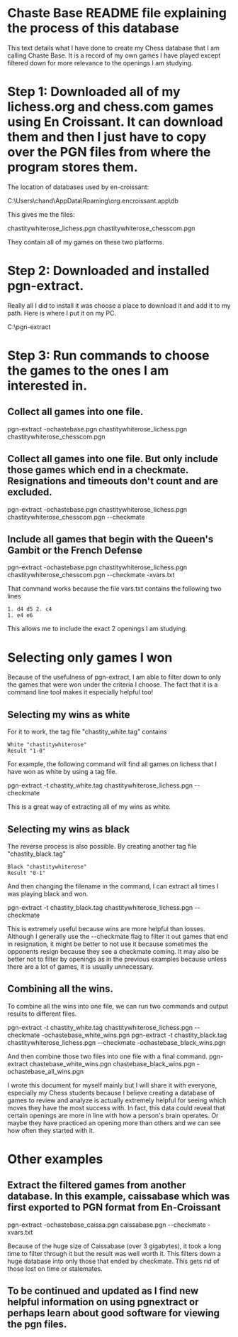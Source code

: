 # Chaste Base README file explaining the process of this database

This text details what I have done to create my Chess database that I am calling Chaste Base. It is a record of my own games I have played except filtered down for more relevance to the openings I am studying.

# Step 1: Downloaded all of my lichess.org and chess.com games using En Croissant. It can download them and then I just have to copy over the PGN files from where the program stores them.

The location of databases used by en-croissant:

C:\Users\chand\AppData\Roaming\org.encroissant.app\db

This gives me the files:

chastitywhiterose_lichess.pgn
chastitywhiterose_chesscom.pgn

They contain all of my games on these two platforms. 

# Step 2: Downloaded and installed pgn-extract.

Really all I did to install it was choose a place to download it and add it to my path. Here is where I put it on my PC.

C:\pgn-extract

# Step 3: Run commands to choose the games to the ones I am interested in.

## Collect all games into one file.

pgn-extract -ochastebase.pgn chastitywhiterose_lichess.pgn chastitywhiterose_chesscom.pgn

## Collect all games into one file. But only include those games which end in a checkmate. Resignations and timeouts don't count and are excluded.

pgn-extract -ochastebase.pgn chastitywhiterose_lichess.pgn chastitywhiterose_chesscom.pgn --checkmate

## Include all games that begin with the Queen's Gambit or the French Defense

pgn-extract -ochastebase.pgn chastitywhiterose_lichess.pgn chastitywhiterose_chesscom.pgn --checkmate -xvars.txt

That command works because the file vars.txt contains the following two lines

    1. d4 d5 2. c4
    1. e4 e6

This allows me to include the exact 2 openings I am studying.

# Selecting only games I won

Because of the usefulness of pgn-extract, I am able to filter down to only the games that were won under the criteria I choose. The fact that it is a command line tool makes it especially helpful too!

## Selecting my wins as white

For it to work, the tag file "chastity_white.tag" contains

    White "chastitywhiterose"
    Result "1-0"


For example, the following command will find all games on lichess that I have won as white by using a tag file.

pgn-extract -t chastity_white.tag chastitywhiterose_lichess.pgn --checkmate 

This is a great way of extracting all of my wins as white.

## Selecting my wins as black

The reverse process is also possible. By creating another tag file "chastity_black.tag"

    Black "chastitywhiterose"
    Result "0-1"

And then changing the filename in the command, I can extract all times I was playing black and won.

pgn-extract -t chastity_black.tag chastitywhiterose_lichess.pgn --checkmate 

This is extremely useful because wins are more helpful than losses. Although I generally use the --checkmate flag to filter it out games that end in resignation, it might be better to not use it because sometimes the opponents resign because they see a checkmate coming. It may also be better not to filter by openings as in the previous examples because unless there are a lot of games, it is usually unnecessary.

## Combining all the wins.

To combine all the wins into one file, we can run two commands and output results to different files.

pgn-extract -t chastity_white.tag chastitywhiterose_lichess.pgn --checkmate -ochastebase_white_wins.pgn
pgn-extract -t chastity_black.tag chastitywhiterose_lichess.pgn --checkmate -ochastebase_black_wins.pgn

And then combine those two files into one file with a final command.
pgn-extract chastebase_white_wins.pgn chastebase_black_wins.pgn -ochastebase_all_wins.pgn

I wrote this document for myself mainly but I will share it with everyone, especially my Chess students because I believe creating a database of games to review and analyze is actually extremely helpful for seeing which moves they have the most success with. In fact, this data could reveal that certain openings are more in line with how a person's brain operates. Or maybe they have practiced an opening more than others and we can see how often they started with it.

# Other examples

## Extract the filtered games from another database. In this example, caissabase which was first exported to PGN format from En-Croissant

pgn-extract -ochastebase_caissa.pgn caissabase.pgn --checkmate -xvars.txt

Because of the huge size of Caissabase (over 3 gigabytes), it took a long time to filter through it but the result was well worth it. This filters down a huge database into only those that ended by checkmate. This gets rid of those lost on time or stalemates.

## To be continued and updated as I find new helpful information on using pgnextract or perhaps learn about good software for viewing the pgn files.
